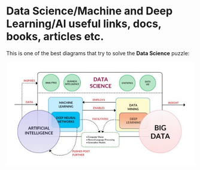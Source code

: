 # Data Science/Machine and Deep Learning/AI useful links, docs, books, articles etc.

This is one of the best diagrams that try to solve the **Data Science** puzzle:

![data science explained](images/ai_data-science-diagram2.jpg)
